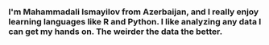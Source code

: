 ### I'm Mahammadali Ismayilov from Azerbaijan, and  I really enjoy learning languages like R and Python. I like analyzing any data I can get my hands on. The weirder the data the better. 



